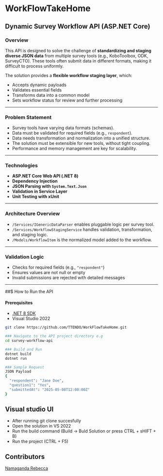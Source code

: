 # WorkFlowTakeHome

## Dynamic Survey Workflow API (ASP.NET Core)

### Overview

This API is designed to solve the challenge of **standardizing and staging diverse JSON data** from multiple survey tools (e.g., KoboToolbox, ODK, SurveyCTO). These tools often submit data in different formats, making it difficult to process uniformly.

The solution provides a **flexible workflow staging layer**, which:
- Accepts dynamic payloads
- Validates essential fields
- Transforms data into a common model
- Sets workflow status for review and further processing

---

### Problem Statement

- Survey tools have varying data formats (schemas).
- Data must be validated for required fields (e.g., `respondent`).
- Data needs transformation and normalization into a unified structure.
- The solution must be extensible for new tools, without tight coupling.
- Performance and memory management are key for scalability.

---

### Technologies

- **ASP.NET Core Web API (.NET 8)**
- **Dependency Injection**
- **JSON Parsing with `System.Text.Json`**
- **Validation in Service Layer**
- **Unit Testing with xUnit**

---

### Architecture Overview

- `/Services/IGenericDataParser` enables pluggable logic per survey tool.
- `/Services/WorkflowStagingService` handles validation, transformation, and staging logic.
- `/Models/WorkflowItem` is the normalized model added to the workflow.

---

### Validation Logic

- Checks for required fields (e.g., `"respondent"`)
- Ensures values are not null or empty
- Invalid submissions are rejected with detailed messages

---

##$ How to Run the API

#### Prerequisites
- [.NET 8 SDK](https://dotnet.microsoft.com/en-us/download/dotnet/8.0)
- Visual Studio 2022


```bash
git clone https://github.com/TTENDO/WorkFlowTakeHome.git

### Navigate to the API project directory e.g
cd survey-workflow-api

### Build and Run
dotnet build
dotnet run

### Sample Request
JSON Payload
{
  "respondent": "Jane Doe",
  "question1": "Yes",
  "submittedAt": "2025-05-08T12:00:00Z"
}

```

## Visual studio UI
- After running git clone succesfully
- Open the solution in VS 2022
- Run the build command (Build -> Buld Solution or press CTRL + sHIFT + B)
- Run the project (CTRL + F5)


## Contributors
[Namaganda Rebecca](https://github.com/TTENDO)








